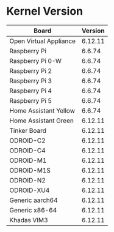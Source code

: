 
# Kernel Version

| Board | Version |
|-------|---------|
| Open Virtual Appliance | 6.12.11 |
| Raspberry Pi | 6.6.74 |
| Raspberry Pi 0-W | 6.6.74 |
| Raspberry Pi 2 | 6.6.74 |
| Raspberry Pi 3 | 6.6.74 |
| Raspberry Pi 4 | 6.6.74 |
| Raspberry Pi 5 | 6.6.74 |
| Home Assistant Yellow | 6.6.74 |
| Home Assistant Green | 6.12.11 |
| Tinker Board | 6.12.11 |
| ODROID-C2 | 6.12.11 |
| ODROID-C4 | 6.12.11 |
| ODROID-M1 | 6.12.11 |
| ODROID-M1S | 6.12.11 |
| ODROID-N2 | 6.12.11 |
| ODROID-XU4 | 6.12.11 |
| Generic aarch64 | 6.12.11 |
| Generic x86-64 | 6.12.11 |
| Khadas VIM3 | 6.12.11 |
